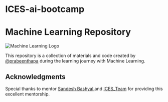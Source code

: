 # ICES-ai-bootcamp

# Machine Learning Repository

![Machine Learning Logo](https://t4.ftcdn.net/jpg/03/98/18/19/360_F_398181949_BudYmmAeTPJwDz6HMxwf1PL3ZNIblohm.jpg)

This repository is a collection of materials and code created by [@prabeenthapa](https://github.com/PrabeenThapa/) during the learning journey with Machine Learning.

## Acknowledgments

Special thanks to mentor [Sandesh Bashyal ](https://github.com/SandeshBashyal) and [ICES_Team](https://www.facebook.com/icesnepal) for providing this excellent mentorship.
